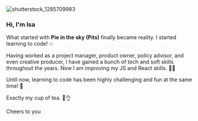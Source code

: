 ![shutterstock_1285709983](https://user-images.githubusercontent.com/79207112/119679875-00c51600-be41-11eb-9f82-89681f4c62ac.png)




### Hi, I'm Isa 

What started with **Pie in the sky (Pits)** finally became reality. I started learning to code! 💥

Having worked as a project manager, product owner, policy advisor, and even creative producer, I have gained a bunch
of tech and soft skills throughout the years. Now I am improving my JS and React skills. 👩‍💻

Until now, learning to code has been highly challenging and fun at the same time! 🚀

Exactly my cup of tea. 🍵👌

Cheers to you 

